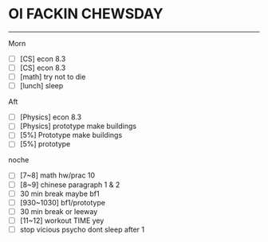 # OI FACKIN CHEWSDAY
---
Morn
- [ ] [CS] econ 8.3
- [ ] [CS] econ 8.3
- [ ] [math] try not to die
- [ ] [lunch] sleep

Aft
- [ ] [Physics] econ 8.3
- [ ] [Physics] prototype make buildings
- [ ] [5%] Prototype make buildings
- [ ] [5%] prototype

noche
- [ ] [7~8] math hw/prac 10
- [ ] [8~9] chinese paragraph 1 & 2
- [ ] 30 min break maybe bf1
- [ ] [930~1030] bf1/prototype
- [ ] 30 min break or leeway
- [ ] [11~12] workout TIME yey
- [ ] stop vicious psycho dont sleep after 1